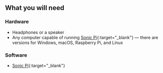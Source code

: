 ## What you will need

### Hardware

* Headphones or a speaker
* Any computer capable of running [Sonic Pi](https://sonic-pi.net){:target="_blank"} — there are versions for Windows, macOS, Raspberry Pi, and Linux

### Software

* [Sonic Pi](https://sonic-pi.net){:target="_blank"} 
